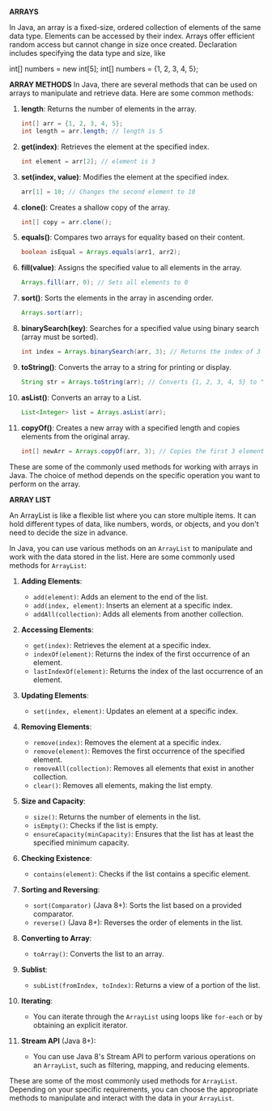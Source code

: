 **ARRAYS**

In Java, an array is a fixed-size, ordered collection of elements of the same data type. Elements can be accessed by their index. Arrays offer efficient random access but cannot change in size once created. Declaration includes specifying the data type and size, like

int[] numbers = new int[5];
int[] numbers = {1, 2, 3, 4, 5};

**ARRAY METHODS**
In Java, there are several methods that can be used on arrays to manipulate and retrieve data. Here are some common methods:

1. **length**: Returns the number of elements in the array.
   ```java
   int[] arr = {1, 2, 3, 4, 5};
   int length = arr.length; // length is 5
   ```

2. **get(index)**: Retrieves the element at the specified index.
   ```java
   int element = arr[2]; // element is 3
   ```

3. **set(index, value)**: Modifies the element at the specified index.
   ```java
   arr[1] = 10; // Changes the second element to 10
   ```

4. **clone()**: Creates a shallow copy of the array.
   ```java
   int[] copy = arr.clone();
   ```

5. **equals()**: Compares two arrays for equality based on their content.
   ```java
   boolean isEqual = Arrays.equals(arr1, arr2);
   ```

6. **fill(value)**: Assigns the specified value to all elements in the array.
   ```java
   Arrays.fill(arr, 0); // Sets all elements to 0
   ```

7. **sort()**: Sorts the elements in the array in ascending order.
   ```java
   Arrays.sort(arr);
   ```

8. **binarySearch(key)**: Searches for a specified value using binary search (array must be sorted).
   ```java
   int index = Arrays.binarySearch(arr, 3); // Returns the index of 3 if found, or a negative value if not found
   ```

9. **toString()**: Converts the array to a string for printing or display.
   ```java
   String str = Arrays.toString(arr); // Converts {1, 2, 3, 4, 5} to "[1, 2, 3, 4, 5]"
   ```

10. **asList()**: Converts an array to a List.
    ```java
    List<Integer> list = Arrays.asList(arr);
    ```

11. **copyOf()**: Creates a new array with a specified length and copies elements from the original array.
    ```java
    int[] newArr = Arrays.copyOf(arr, 3); // Copies the first 3 elements to a new array
    ```

These are some of the commonly used methods for working with arrays in Java. The choice of method depends on the specific operation you want to perform on the array.


**ARRAY LIST**

An ArrayList is like a flexible list where you can store multiple items. It can hold different types of data, like numbers, words, or objects, and you don't need to decide the size in advance.

In Java, you can use various methods on an `ArrayList` to manipulate and work with the data stored in the list. Here are some commonly used methods for `ArrayList`:

1. **Adding Elements**:
   - `add(element)`: Adds an element to the end of the list.
   - `add(index, element)`: Inserts an element at a specific index.
   - `addAll(collection)`: Adds all elements from another collection.

2. **Accessing Elements**:
   - `get(index)`: Retrieves the element at a specific index.
   - `indexOf(element)`: Returns the index of the first occurrence of an element.
   - `lastIndexOf(element)`: Returns the index of the last occurrence of an element.

3. **Updating Elements**:
   - `set(index, element)`: Updates an element at a specific index.

4. **Removing Elements**:
   - `remove(index)`: Removes the element at a specific index.
   - `remove(element)`: Removes the first occurrence of the specified element.
   - `removeAll(collection)`: Removes all elements that exist in another collection.
   - `clear()`: Removes all elements, making the list empty.

5. **Size and Capacity**:
   - `size()`: Returns the number of elements in the list.
   - `isEmpty()`: Checks if the list is empty.
   - `ensureCapacity(minCapacity)`: Ensures that the list has at least the specified minimum capacity.

6. **Checking Existence**:
   - `contains(element)`: Checks if the list contains a specific element.

7. **Sorting and Reversing**:
   - `sort(Comparator)` (Java 8+): Sorts the list based on a provided comparator.
   - `reverse()` (Java 8+): Reverses the order of elements in the list.

8. **Converting to Array**:
   - `toArray()`: Converts the list to an array.

9. **Sublist**:
   - `subList(fromIndex, toIndex)`: Returns a view of a portion of the list.

10. **Iterating**:
    - You can iterate through the `ArrayList` using loops like `for-each` or by obtaining an explicit iterator.

11. **Stream API** (Java 8+):
    - You can use Java 8's Stream API to perform various operations on an `ArrayList`, such as filtering, mapping, and reducing elements.

These are some of the most commonly used methods for `ArrayList`. Depending on your specific requirements, you can choose the appropriate methods to manipulate and interact with the data in your `ArrayList`.
